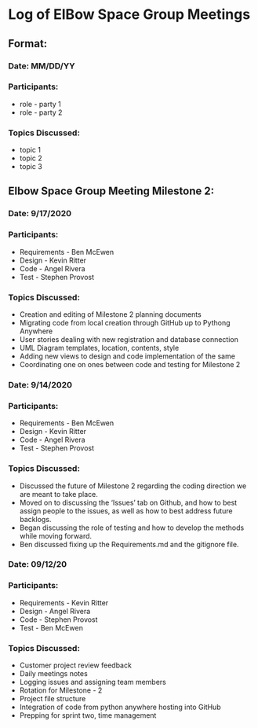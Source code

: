 # Log of ElBow Space Group Meetings

## Format:
### Date: MM/DD/YY
### Participants: 
* role - party 1
* role - party 2
### Topics Discussed:
* topic 1
* topic 2
* topic 3


## Elbow Space Group Meeting Milestone 2:

### Date: 9/17/2020
### Participants:
* Requirements - Ben McEwen
* Design - Kevin Ritter
* Code - Angel Rivera
* Test - Stephen Provost
### Topics Discussed:
* Creation and editing of Milestone 2 planning documents
* Migrating code from local creation through GitHub up to Pythong Anywhere
* User stories dealing with new registration and database connection
* UML Diagram templates, location, contents, style
* Adding new views to design and code implementation of the same
* Coordinating one on ones between code and testing for Milestone 2

### Date: 9/14/2020
### Participants:
* Requirements - Ben McEwen
* Design - Kevin Ritter
* Code - Angel Rivera
* Test - Stephen Provost
### Topics Discussed:
* Discussed the future of Milestone 2 regarding the coding direction we are meant to take place.
* Moved on to discussing the ‘Issues’ tab on Github, and how to best assign people to the issues, as well as how to best address future backlogs.
* Began discussing the role of testing and how to develop the methods while moving forward.
* Ben discussed fixing up the Requirements.md and the gitignore file.


### Date: 09/12/20
### Participants:
* Requirements - Kevin Ritter
* Design - Angel Rivera
* Code - Stephen Provost
* Test - Ben McEwen
### Topics Discussed:
* Customer project review feedback
* Daily meetings notes
* Logging issues and assigning team members
* Rotation for Milestone - 2
* Project file structure
* Integration of code from python anywhere hosting into GitHub
* Prepping for sprint two, time management
